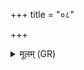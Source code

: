 +++
title = "०८"

+++
<details><summary>मूलम् (GR)</summary>

(…) ॥ +++(PS 3.38.10 is repeated)+++
</details>